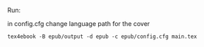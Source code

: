 Run:

in config.cfg change language path for the cover
```
tex4ebook -B epub/output -d epub -c epub/config.cfg main.tex
```
